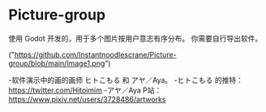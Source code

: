 # Picture-group
使用 Godot 开发的，用于多个图片按用户意志有序分布。
你需要自行导出软件。

("https://github.com/Instantnoodlescrane/Picture-group/blob/main/Image1.png")


-软件演示中的画的画师 ヒトこもる 和 アヤ／Aya。
-ヒトこもる 的推特：<https://twitter.com/Hitoimim>
-アヤ／Aya P站：<https://www.pixiv.net/users/3728486/artworks>
